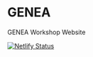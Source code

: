 # GENEA

GENEA Workshop Website

[![Netlify Status](https://api.netlify.com/api/v1/badges/e6658384-b6d7-4ef2-b5e7-273f8dc4b808/deploy-status)](https://app.netlify.com/sites/genea/deploys)
